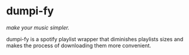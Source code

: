 # dumpi-fy 
 _make your music simpler._


dumpi-fy is a spotify playlist wrapper that diminishes playlists sizes and makes the process of downloading them more convenient.

